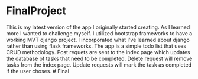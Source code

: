 # FinalProject
This is my latest version of the app I originally started creating. 
As I learned more I wanted to challenge myself.
I utilized bootstrap frameworks to have a working MVT django project.
I incorporated what I've learned about django rather than using flask frameworks. 
The app is a simple todo list that uses CRUD methodology.
Post requets are sent to the index page which updates the database of tasks that need to be completed. 
Delete request will remove tasks from the index page.
Update requests will mark the task as completed if the user choses. # Final
